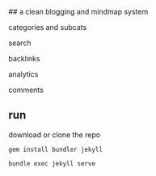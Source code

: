 ## a clean blogging and mindmap system 
 
categories and subcats

search 

backlinks 

analytics 

comments 

## run 

download or clone the repo

`gem install bundler jekyll`

`bundle exec jekyll serve`
